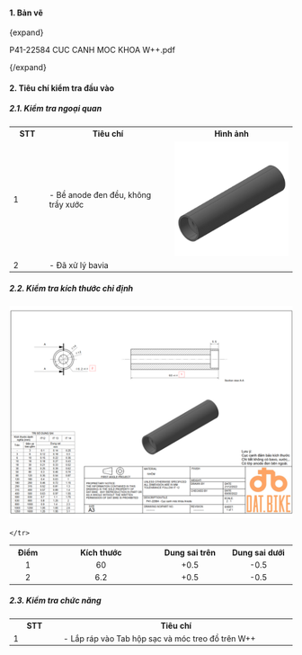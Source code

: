 #### 1. Bản vẽ 

{expand}

<pdf>P41-22584 CUC CANH MOC KHOA W++.pdf</pdf>

{/expand}

#### 2. Tiêu chí kiểm tra đầu vào

##### 2.1. Kiểm tra ngoại quan
<table>
    <colgroup>
        <col width="100" />
        <col width="500" />
        <col width="500" />
    </colgroup>
    <tr>
        <th>STT</th>
        <th><center>Tiêu chí</center></th>
        <th><center>Hình ảnh</center></th>
    </tr>
    <tr>
        <td>1</td>
        <td>- Bề anode đen đều, không trầy xước<br /></td>
        <td>
            <center><img src="CUC CANH MOC KHOA W++.png" /></center>
        </td>
    </tr>
    <tr>
        <td>2</td>
        <td>- Đã xử lý bavia</td>
        <td></td>
    </tr>
</table>

##### 2.2. Kiểm tra kích thước chỉ định

<center><img src="IQC CUC CANH MOC KHOA W++.png" /></center>

<table>
    <colgroup>
        <col width="100" />
        <col width="500" />
        <col width="275" />
        <col width="275" />
    </colgroup>
    <tr>
        <th>Điểm</th>
        <th><center>Kích thước</center></th>
        <th><center>Dung sai trên</center></th>
        <th><center>Dung sai dưới</center></th>
    </tr>
    <tr>
        <td><center>1</center></td>
        <td><center>60</center></td>
        <td><center>+0.5</center></td>
        <td><center>-0.5</center></td>
    </tr>
    <tr>
        <td><center>2</center></td>
        <td><center>6.2</center></td>
        <td><center>+0.5</center></td>
        <td><center>-0.5</center></td>
    </tr>
   
    </tr>
</table>

##### 2.3. Kiểm tra chức năng
<table>
    <colgroup>
        <col width="100" />
        <col width="500" />
    </colgroup>
    <tr>
        <th>STT</th>
        <th><center>Tiêu chí</center></th>
    </tr>
    <tr>
        <td>1</td>
        <td>- Lắp ráp vào Tab hộp sạc và móc treo đồ trên W++ </td>
    </tr>
</table>